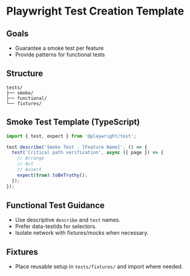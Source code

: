 # Playwright Test Creation Template

## Goals
- Guarantee a smoke test per feature
- Provide patterns for functional tests

## Structure
```text
tests/
├── smoke/
├── functional/
└── fixtures/
```

## Smoke Test Template (TypeScript)
```ts
import { test, expect } from '@playwright/test';

test.describe('Smoke Test - [Feature Name]', () => {
  test('Critical path verification', async ({ page }) => {
    // Arrange
    // Act
    // Assert
    expect(true).toBeTruthy();
  });
});
```

## Functional Test Guidance
- Use descriptive `describe` and `test` names.
- Prefer data-testids for selectors.
- Isolate network with fixtures/mocks when necessary.

## Fixtures
- Place reusable setup in `tests/fixtures/` and import where needed.
